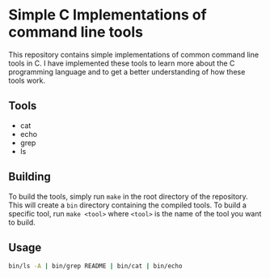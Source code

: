 # Simple C Implementations of command line tools

This repository contains simple implementations of common command line tools in C.
I have implemented these tools to learn more about the C programming language and to get a better understanding of how these tools work.

## Tools

- cat
- echo
- grep
- ls


## Building

To build the tools, simply run `make` in the root directory of the repository. This will create a `bin` directory containing the compiled tools.
To build a specific tool, run `make <tool>` where `<tool>` is the name of the tool you want to build.

## Usage
```sh
bin/ls -A | bin/grep README | bin/cat | bin/echo
```
